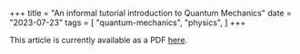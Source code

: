 +++
title = "An informal tutorial introduction to Quantum Mechanics"
date = "2023-07-23"
tags = [
    "quantum-mechanics",
    "physics",
]
+++

This article is currently available as a PDF [here](https://drive.google.com/file/d/1A3AWtlZFWzz1Fal_W5_780zdtouJnDod/view).
